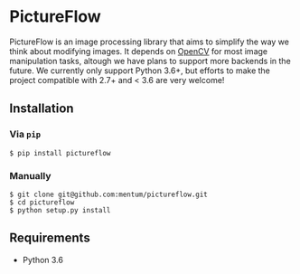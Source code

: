 # PictureFlow

PictureFlow is an image processing library that aims to simplify the way we think about modifying images. It depends on [OpenCV](http://opencv.org/) for most image manipulation tasks, altough we have plans to support more backends in the future. We currently only support Python 3.6+, but efforts to make the project compatible with 2.7+ and < 3.6 are very welcome!



## Installation

### Via `pip`

```shell
$ pip install pictureflow
```



### Manually

```shell
$ git clone git@github.com:mentum/pictureflow.git
$ cd pictureflow
$ python setup.py install
```



## Requirements

* Python 3.6